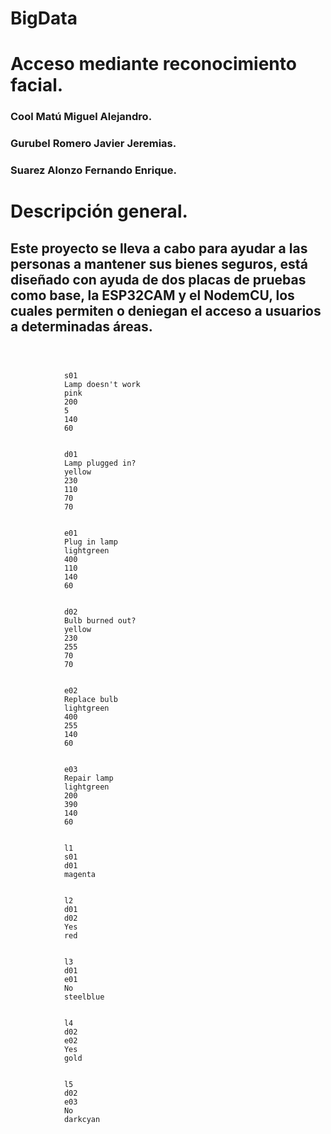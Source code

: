 # BigData

# Acceso mediante reconocimiento facial.

### Cool Matú Miguel Alejandro.
### Gurubel Romero Javier Jeremias.
### Suarez Alonzo Fernando Enrique.

# Descripción general.

## Este proyecto se lleva a cabo para ayudar a las personas a mantener sus bienes seguros, está diseñado con ayuda de dos placas de pruebas como base, la ESP32CAM y el NodemCU, los cuales permiten o deniegan el acceso a usuarios a determinadas áreas.



<code>
<flowchart>
<start>
			<id>s01</id>
			<label>Lamp doesn't work</label>
			<color>pink</color>
			<x>200</x>
			<y>5</y>
			<width>140</width>
			<height>60</height>
</start>
<decision>
			<id>d01</id>
			<label>Lamp plugged in?</label>
			<color>yellow</color>			
			<x>230</x>
			<y>110</y>
			<width>70</width>
			<height>70</height>
</decision>
		<end>
			<id>e01</id>
			<label>Plug in lamp</label>
			<color>lightgreen</color>			
			<x>400</x>
			<y>110</y>
			<width>140</width>
			<height>60</height>
                        </end>
		<decision>
			<id>d02</id>
			<label>Bulb burned out?</label>
			<color>yellow</color>			
			<x>230</x>
			<y>255</y>
			<width>70</width>
			<height>70</height>
                        </decision>
		<end>
			<id>e02</id>
			<label>Replace bulb</label>
			<color>lightgreen</color>			
			<x>400</x>
			<y>255</y>
			<width>140</width>
			<height>60</height>
                        </end>
<end>
			<id>e03</id>
			<label>Repair lamp</label>
			<color>lightgreen</color>			
			<x>200</x>
			<y>390</y>
			<width>140</width>
			<height>60</height>
</end>
		<link>
			<id>l1</id>
			<source>s01</source>
			<destiny>d01</destiny>
			<color>magenta</color>
		</link>
		<link>
			<id>l2</id>
			<source>d01</source>
			<destiny>d02</destiny>
			<label>Yes</label>
			<color>red</color>
		</link>
		<link>
			<id>l3</id>
			<source>d01</source>
			<destiny>e01</destiny>
			<label>No</label>
			<color>steelblue</color>
		</link>
		<link>
			<id>l4</id>
			<source>d02</source>
			<destiny>e02</destiny>
			<label>Yes</label>
			<color>gold</color>
		</link>
		<link>
			<id>l5</id>
			<source>d02</source>
			<destiny>e03</destiny>
			<label>No</label>
			<color>darkcyan</color>
		</link>				
</flowchart>
</code>
